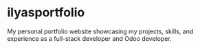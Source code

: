 # ilyasportfolio
My personal portfolio website showcasing my projects, skills, and experience as a full-stack developer and Odoo developer.
